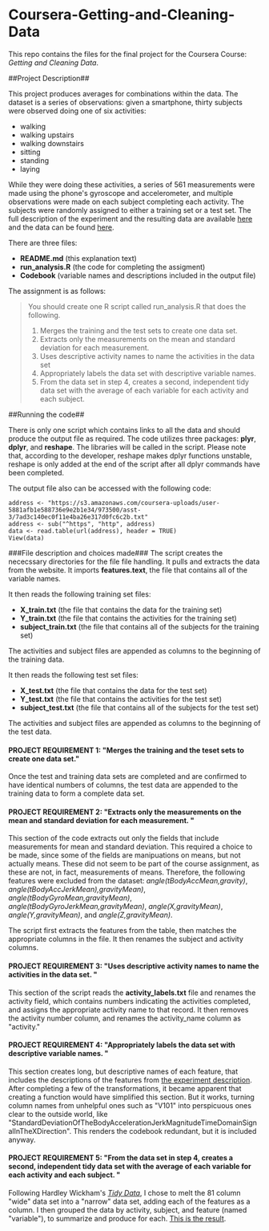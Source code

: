 # Coursera-Getting-and-Cleaning-Data
This repo contains the files for the final project for the Coursera Course: *Getting and Cleaning Data*. 

##Project Description##

This project produces averages for combinations within the data. The dataset is a series of observations: given a smartphone, thirty subjects were observed doing
one of six activities: 
- walking
- walking upstairs
- walking downstairs
- sitting
- standing
- laying

While they were doing these activities, a series of 561 measurements were made using the phone's gyroscope and accelerometer, and multiple observations
were made on each subject completing each activity. The subjects were randomly assigned to either a training set or a test set.  The full description 
of the experiment and the resulting data are available [here](http://archive.ics.uci.edu/ml/datasets/Human+Activity+Recognition+Using+Smartphones) and
the data can be found [here](https://d396qusza40orc.cloudfront.net/getdata%2Fprojectfiles%2FUCI%20HAR%20Dataset.zip).

There are three files:
- **README.md** (this explanation text)
- **run_analysis.R** (the code for completing the assigment)
- **Codebook** (variable names and descriptions included in the output file)

The assignment is as follows:
>You should create one R script called run_analysis.R that does the following. 
>1. Merges the training and the test sets to create one data set.
>2. Extracts only the measurements on the mean and standard deviation for each measurement. 
>3. Uses descriptive activity names to name the activities in the data set
>4. Appropriately labels the data set with descriptive variable names. 
>5. From the data set in step 4, creates a second, independent tidy data set with the average of each variable for each activity and each subject.

##Running the code##

There is only one script which contains links to all the data and should produce the output file as required. The code utilizes three packages: **plyr**, **dplyr**, and **reshape**. The libraries will be called in the script. Please note that, according to the developer, reshape makes dplyr functions unstable, reshape is only added at the end of the script after all dplyr commands have been completed. 

The output file also can be accessed with the following code:

```
address <- "https://s3.amazonaws.com/coursera-uploads/user-5881afb1e588736e9e2b1e34/973500/asst-3/7ad3c140ec0f11e4ba26e317d0fc6c2b.txt"
address <- sub("^https", "http", address)
data <- read.table(url(address), header = TRUE) 
View(data)
```
###File description and choices made###
The script creates the nececssary directories for the file file handling. It pulls and extracts the data from the website.
It imports **features.text**, the file that contains all of the variable names.

It then reads the following training set files:
- **X_train.txt** (the file that contains the data for the training set)
- **Y_train.txt** (the file that contains the activities for the training set)
- **subject_train.txt** (the file that contains all of the subjects for the training set)

The activities and subject files are appended as columns to the beginning of the training data.

It then reads the following test set files:
- **X_test.txt** (the file that contains the data for the test set)
- **Y_test.txt** (the file that contains the activities for the test set)
- **subject_test.txt** (the file that contains all of the subjects for the test set)

The activities and subject files are appended as columns to the beginning of the test data.

#### PROJECT REQUIREMENT 1: "Merges the training and the teset sets to create one data set." ####
Once the test and training data sets are completed and are confirmed to have identical numbers of columns, the test data are appended to the training data to form a complete data set. 

#### PROJECT REQUIREMENT 2: "Extracts only the measurements on the mean and standard deviation for each measurement. " ####
This section of the code extracts out only the fields that include measurements for mean and standard deviation. This required a choice to be made, since some of the fields are manipuations on means, but not actually means. These did not seem to be part of the course assignment, as these are not, in fact, measurements of means. Therefore, the following features were excluded from the dataset: *angle(tBodyAccMean,gravity)*, *angle(tBodyAccJerkMean),gravityMean)*, *angle(tBodyGyroMean,gravityMean)*, *angle(tBodyGyroJerkMean,gravityMean)*, *angle(X,gravityMean)*, *angle(Y,gravityMean)*, and *angle(Z,gravityMean)*.

The script first extracts the features from the table, then matches the appropriate columns in the file.  It then renames the subject and activity columns.

#### PROJECT REQUIREMENT 3: "Uses descriptive activity names to name the activities in the data set. " ####

This section of the script reads the **activity_labels.txt** file and renames the activity field, which contains numbers indicating the activities completed, and assigns the appropriate activity name to that record. It then removes the activity number column, and renames the activity_name column as "activity."

#### PROJECT REQUIREMENT 4: "Appropriately labels the data set with descriptive variable names. " ####

This section creates long, but descriptive names of each feature, that includes the descriptions of the features from [the experiment description](http://archive.ics.uci.edu/ml/datasets/Human+Activity+Recognition+Using+Smartphones). After completing a few of the transformations, it became apparent that creating a function would have simplified this section. But it works, turning column names from unhelpful ones such as "V101" into perspicuous ones clear to the outside world, like "StandardDeviationOfTheBodyAccelerationJerkMagnitudeTimeDomainSignalInTheXDirection". This renders the codebook redundant, but it is included anyway.

#### PROJECT REQUIREMENT 5: "From the data set in step 4, creates a second, independent tidy data set with the average of each variable for each activity and each subject. "  ####

Following Hardley Wickham's *[Tidy Data](http://vita.had.co.nz/papers/tidy-data.pdf)*, I chose to melt the 81 column "wide" data set into a "narrow" data set, adding each of the features as a column. I then grouped the data by activity, subject, and feature (named "variable"), to summarize and produce for each. [This is the result](https://s3.amazonaws.com/coursera-uploads/user-5881afb1e588736e9e2b1e34/973500/asst-3/7ad3c140ec0f11e4ba26e317d0fc6c2b.txt).


